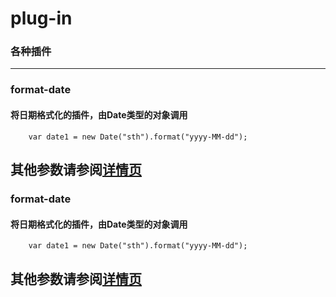 # plug-in
### 各种插件
--------

### format-date
#### 将日期格式化的插件，由Date类型的对象调用
```  
    var date1 = new Date("sth").format("yyyy-MM-dd");
```
其他参数请参阅[详情页](https://github.com/dq77/plug-in/tree/master/format-date)
--------

### format-date
#### 将日期格式化的插件，由Date类型的对象调用
```  
    var date1 = new Date("sth").format("yyyy-MM-dd");
```
其他参数请参阅[详情页](https://github.com/dq77/plug-in/tree/master/format-date)
--------
